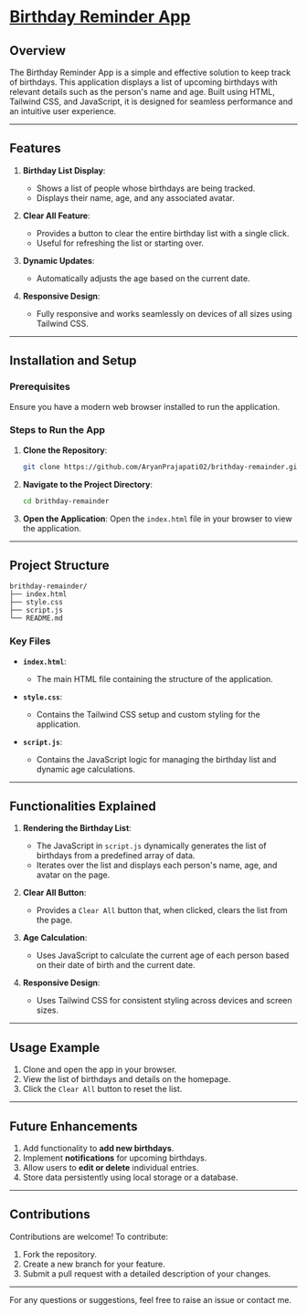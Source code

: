 # [Birthday Reminder App](https://collegebirthday.netlify.app/)

## Overview

The Birthday Reminder App is a simple and effective solution to keep track of birthdays. This application displays a list of upcoming birthdays with relevant details such as the person's name and age. Built using HTML, Tailwind CSS, and JavaScript, it is designed for seamless performance and an intuitive user experience.

---

## Features

1. **Birthday List Display**:
   - Shows a list of people whose birthdays are being tracked.
   - Displays their name, age, and any associated avatar.

2. **Clear All Feature**:
   - Provides a button to clear the entire birthday list with a single click.
   - Useful for refreshing the list or starting over.

3. **Dynamic Updates**:
   - Automatically adjusts the age based on the current date.

4. **Responsive Design**:
   - Fully responsive and works seamlessly on devices of all sizes using Tailwind CSS.

---

## Installation and Setup

### Prerequisites

Ensure you have a modern web browser installed to run the application.

### Steps to Run the App

1. **Clone the Repository**:
   ```bash
   git clone https://github.com/AryanPrajapati02/brithday-remainder.git
   ```

2. **Navigate to the Project Directory**:
   ```bash
   cd brithday-remainder
   ```

3. **Open the Application**:
   Open the `index.html` file in your browser to view the application.

---

## Project Structure

```plaintext
brithday-remainder/
├── index.html
├── style.css
├── script.js
└── README.md
```

### Key Files

- **`index.html`**:
  - The main HTML file containing the structure of the application.

- **`style.css`**:
  - Contains the Tailwind CSS setup and custom styling for the application.

- **`script.js`**:
  - Contains the JavaScript logic for managing the birthday list and dynamic age calculations.

---

## Functionalities Explained

1. **Rendering the Birthday List**:
   - The JavaScript in `script.js` dynamically generates the list of birthdays from a predefined array of data.
   - Iterates over the list and displays each person's name, age, and avatar on the page.

2. **Clear All Button**:
   - Provides a `Clear All` button that, when clicked, clears the list from the page.

3. **Age Calculation**:
   - Uses JavaScript to calculate the current age of each person based on their date of birth and the current date.

4. **Responsive Design**:
   - Uses Tailwind CSS for consistent styling across devices and screen sizes.

---

## Usage Example

1. Clone and open the app in your browser.
2. View the list of birthdays and details on the homepage.
3. Click the `Clear All` button to reset the list.

---

## Future Enhancements

1. Add functionality to **add new birthdays**.
2. Implement **notifications** for upcoming birthdays.
3. Allow users to **edit or delete** individual entries.
4. Store data persistently using local storage or a database.

---

## Contributions

Contributions are welcome! To contribute:
1. Fork the repository.
2. Create a new branch for your feature.
3. Submit a pull request with a detailed description of your changes.

---



For any questions or suggestions, feel free to raise an issue or contact me.

